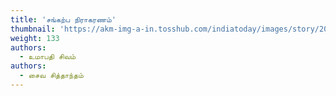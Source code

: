 ```yaml
---
title: 'சங்கற்ப நிராகரணம்'
thumbnail: 'https://akm-img-a-in.tosshub.com/indiatoday/images/story/201911/saffron-770x433.jpeg?NbdQ1v2j67d5MD8B8kZ1Vck7M6rseCRO'
weight: 133
authors:
  - உமாபதி சிவம்
authors:
  - சைவ சித்தாந்தம்
---
```


